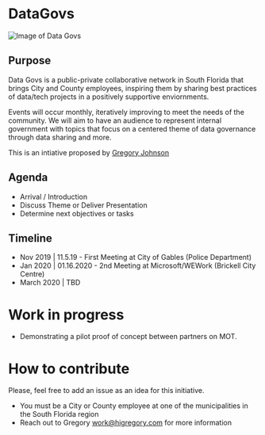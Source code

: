 # DataGovs 

![Image of Data Govs](https://i.imgur.com/MWgQBvA.png)

## Purpose
Data Govs is a public-private collaborative network in South Florida that brings City and County employees, inspiring them by sharing best practices of data/tech projects in a positively supportive enviornments. 

Events will occur monthly, iteratively improving to meet the needs of the community. We will aim to have an audience to represent internal government with topics that focus on a centered theme of data governance through data sharing and more.
 
This is an intiative proposed by [Gregory Johnson](https://www.linkedin.miami/)

## Agenda 

-  Arrival / Introduction
-  Discuss Theme or Deliver Presentation
-  Determine next objectives or tasks


## Timeline

- Nov 2019 | 11.5.19 - First Meeting at City of Gables (Police Department)
- Jan 2020 | 01.16.2020 - 2nd Meeting at Microsoft/WEWork (Brickell City Centre)
- March 2020 | TBD 

# Work in progress
- Demonstrating a pilot proof of concept between partners on MOT.

# How to contribute
Please, feel free to add an issue as an idea for this initiative.

- You must be a City or County employee at one of the municipalities in the South Florida region
- Reach out to Gregory work@higregory.com for more information


